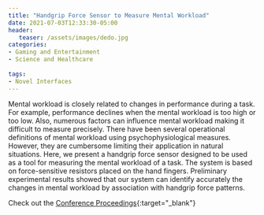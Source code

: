 ```yaml
---
title: "Handgrip Force Sensor to Measure Mental Workload"
date: 2021-07-03T12:33:30-05:00
header:
   teaser: /assets/images/dedo.jpg
categories:
- Gaming and Entertainment
- Science and Healthcare
  
tags:
- Novel Interfaces
---
```


Mental workload is closely related to changes in performance during a task. 
For example, performance declines when the mental workload is too high or too low. 
Also, numerous factors can influence mental workload making it difficult to measure precisely. 
There have been several operational definitions of mental workload using psychophysiological measures. 
However, they are cumbersome limiting their application in natural situations. 
Here, we present a handgrip force sensor designed to be used as a tool for 
measuring the mental workload of a task. The system is based on force-sensitive resistors placed on 
the hand fingers. Preliminary experimental results showed that our system can identify accurately 
the changes in mental workload by association with handgrip force patterns.

Check out the [Conference Proceedings](https://doi.org/10.1007/978-3-030-78635-9_14){:target="_blank"} 